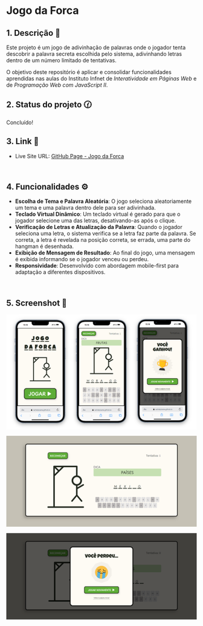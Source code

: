 # Jogo da Forca

## 1. Descrição 📝

Este projeto é um jogo de adivinhação de palavras onde o jogador tenta descobrir a palavra secreta escolhida pelo sistema, adivinhando letras dentro de um número limitado de tentativas.

O objetivo deste repositório é aplicar e consolidar funcionalidades aprendidas nas aulas do Instituto Infnet de *Interatividade em Páginas Web* e de *Programação Web com JavaScript II*.
<br>

## 2. Status do projeto 🕜

Concluído!
<br>

## 3. Link 🔗

- Live Site URL: [GitHub Page - Jogo da Forca](https://rachelpizane.github.io/jogo-da-forca/)
<br>

## 4. Funcionalidades ⚙️

- **Escolha de Tema e Palavra Aleatória**: O jogo seleciona aleatoriamente um tema e uma palavra dentro dele para ser adivinhada.
- **Teclado Virtual Dinâmico**: Um teclado virtual é gerado para que o jogador selecione uma das letras, desativando-as após o clique.
- **Verificação de Letras e Atualização da Palavra**: Quando o jogador seleciona uma letra, o sistema verifica se a letra faz parte da palavra. Se correta, a letra é revelada na posição correta, se errada, uma parte do hangman é desenhada.
- **Exibição de Mensagem de Resultado**: Ao final do jogo, uma mensagem é exibida informando se o jogador venceu ou perdeu. 
- **Responsividade**:  Desenvolvido com abordagem mobile-first para adaptação a diferentes dispositivos.
<br>


 ## 5. Screenshot 📸

<p align="center">
<img src="img/img_jogo-da-forca_v.mobile.png" alt="Mobile version" width="800">
</p>

<p align="center">
<img src="img/img_jogo_da_forca_v.desktop.png" alt="Desktop version" width="800">
</p>

<p align="center">
<img src="img/img_jogo_da_forca_v.desktop_2.png" alt="Desktop version 2" width="800">
</p>
<br>
